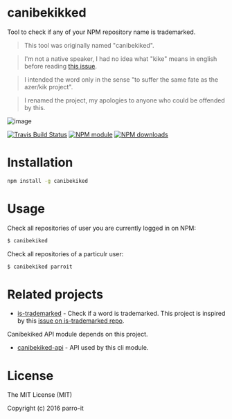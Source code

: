 # canibekikked

Tool to check if any of your NPM repository name is trademarked.

> This tool was originally named "canibekiked".

> I'm not a native speaker, I had no idea what "kike" means in english before reading [this issue](#2).

> I intended the word only in the sense "to suffer the same fate as the azer/kik project".

> I renamed the project, my apologies to anyone who could be offended by this.

![image](https://cloud.githubusercontent.com/assets/11197111/14053193/e3fc4148-f2cf-11e5-982c-52bbe49f86fd.png)


[![Travis Build Status](https://img.shields.io/travis/parro-it/canibekiked.svg)](http://travis-ci.org/parro-it/canibekiked)
[![NPM module](https://img.shields.io/npm/v/canibekiked.svg)](https://npmjs.org/package/canibekiked)
[![NPM downloads](https://img.shields.io/npm/dt/canibekiked.svg)](https://npmjs.org/package/canibekiked)

# Installation

```bash
npm install -g canibekiked
```

# Usage

Check all repositories of user you are currently logged in on NPM:

```bash
$ canibekiked
```

Check all repositories of a particulr user:

```bash
$ canibekiked parroit
```

# Related projects

* [is-trademarked](https://github.com/egoist/is-trademarked) - Check if a word is trademarked.
This project is inspired by this [issue on is-trademarked repo](https://github.com/egoist/is-trademarked/issues/3).

Canibekiked API module depends on this project.

* [canibekiked-api](https://github.com/parro-it/canibekiked-api) - API used by this cli module.


# License

The MIT License (MIT)

Copyright (c) 2016 parro-it

